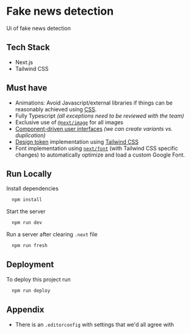 # Fake news detection

Ui of fake news detection

## Tech Stack

- Next.js
- Tailwind CSS

## Must have

- Animations: Avoid Javascript/external libraries if things can be reasonably achieved using [CSS](https://tailwindcss.com/docs/animation).
- Fully Typescript *(all exceptions need to be reviewed with the team)*
- Exclusive use of [`@next/image`](https://nextjs.org/docs/api-reference/next/image) for all images
- [Component-driven user interfaces](https://www.componentdriven.org/) *(we can create variants vs. duplication)*
- [Design token](https://spectrum.adobe.com/page/design-tokens/) implementation using [Tailwind CSS](https://tailwindcss.com/docs/configuration)
- Font implementation using [`next/font`](https://nextjs.org/docs/basic-features/font-optimization#with-tailwind-css) (with Tailwind CSS specific changes) to automatically optimize and load a custom Google Font.

## Run Locally

Install dependencies

```bash
  npm install
```

Start the server

```bash
  npm run dev
```

Run a server after clearing `.next` file

```bash
  npm run fresh
```

## Deployment

To deploy this project run

```bash
  npm run deploy
```

## Appendix

- There is an `.editorconfig` with settings that we'd all agree with
